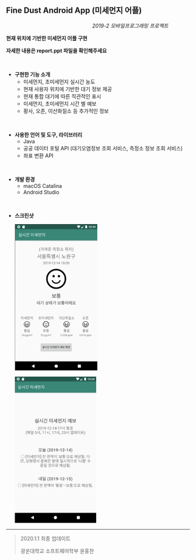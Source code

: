 ## Fine Dust Android App (미세먼지 어플)

&nbsp;&nbsp;&nbsp;&nbsp;&nbsp;&nbsp;&nbsp;&nbsp;&nbsp;&nbsp;&nbsp;&nbsp;&nbsp;&nbsp;&nbsp;&nbsp;&nbsp;&nbsp;&nbsp;&nbsp;&nbsp;&nbsp;&nbsp;&nbsp;&nbsp;&nbsp;&nbsp;&nbsp;&nbsp;&nbsp;&nbsp;&nbsp;&nbsp;&nbsp;&nbsp;&nbsp;&nbsp;&nbsp;&nbsp;&nbsp;&nbsp;&nbsp;&nbsp;&nbsp;&nbsp;&nbsp;&nbsp;&nbsp;&nbsp;&nbsp;&nbsp;&nbsp;&nbsp;&nbsp;&nbsp;&nbsp;&nbsp;&nbsp;&nbsp;&nbsp;*2019-2 모바일프로그래밍 프로젝트*

**현재 위치에 기반한 미세먼지 어플 구현**

**자세한 내용은 report.ppt 파일을 확인해주세요**

<br>

- **구현한 기능 소개**
  - 미세먼지, 초미세먼지 실시간 농도
  - 현재 사용자 위치에 기반한 대기 정보 제공
  - 현재 통합 대기에 따른 직관적인 표시
  - 미세먼지, 초미세먼지 시간 별 예보
  - 황사, 오존, 이산화질소 등 추가적인 정보

<br>

- **사용한 언어 및 도구, 라이브러리**
  + Java
  + 공공 데이터 포털 API (대기오염정보 조회 서비스, 측정소 정보 조회 서비스)
  + 좌표 변환 API

<br>

+ **개발 환경**
  + macOS Catalina
  + Android Studio

<br>

- **스크린샷**

  <img width="" height="400" src="./readimg/img.png"></img>
  
  
  
  <img width="" height="400" src="./readimg/img2.png"></img>



---

> 2020.1.1 최종 업데이트
>
> 광운대학교 소프트웨어학부 윤홍찬

